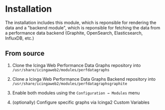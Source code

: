 # Installation

The installation includes this module, which is reponsible for rendering the data
and a "backend module", which is reponsible for fetching the data from a performance data backend (Graphite, OpenSearch, Elasticsearch, InfluxDB, etc.)

## From source

1. Clone the Icinga Web Performance Data Graphs repository into `/usr/share/icingaweb2/modules/perfdatagraphs`

2. Clone a Icinga Web Performance Data Graphs Backend repository into `/usr/share/icingaweb2/modules/perfdatagraphsgraphite`

3. Enable both modules using the `Configuration → Modules` menu

4. (optionally) Configure specific graphs via Icinga2 Custom Variables
